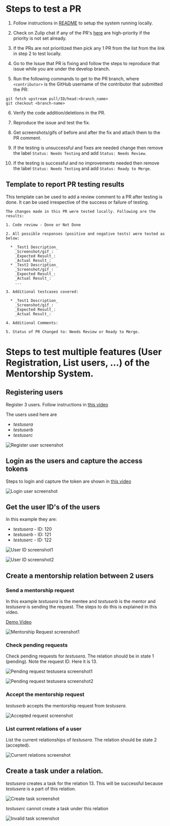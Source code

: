 <h1>Steps to test a PR</h1>

1. Follow instructions in
[README](https://github.com/anitab-org/mentorship-backend/blob/develop/README.md) to setup the system running locally.

2. Check on Zulip chat if any of the PR's 
[here](https://github.com/anitab-org/mentorship-backend/labels/Needs%20Testing) are high-priority if the priority is not set already.

3. If the PRs are not prioritized then pick any 1 PR from the list from the link in step 2 to test locally.

4. Go to the Issue that PR is fixing and follow the steps to reproduce that issue while you are under the develop branch.

5. Run the following commands to get to the PR branch, where `<contributor>` is the GitHub username of the contributor that submitted the PR:

```
git fetch upstream pull/ID/head:<branch_name>
git checkout <branch-name>
```

6. Verify the code addition/deletions in the PR.

7. Reproduce the issue and test the fix.

8. Get screenshots/gifs of before and after the fix and attach them to the PR comment.

9. If the testing is unsuccessful and fixes are needed change then remove the label `Status: Needs Testing` and add `Status: Needs Review`.

10. If the testing is successful and no improvements needed then remove the label `Status: Needs Testing` and add `Status: Ready to Merge`.

<h2>Template to report PR testing results</h2>
This template can be used to add a review comment to a PR after testing is done. It can be used irrespective of the success or failure of testing.

```
The changes made in this PR were tested locally. Following are the results:

1. Code review - Done or Not Done

2. All possible responses (positive and negative tests) were tested as below:

  * _Test1 Description_  
    _Screenshot/gif_:  
    _Expected Result_:  
    _Actual Result_:
  * _Test2 Description_  
    _Screenshot/gif_:  
    _Expected Result_:  
    _Actual Result_:  
    ...  
    
3. Additional testcases covered:

  * _Test1 Description_  
    _Screenshot/gif_:  
    _Expected Result_:  
    _Actual Result_:
    
4. Additional Comments:

5. Status of PR Changed to: Needs Review or Ready to Merge.
```

<h1>Steps to test multiple features (User Registration, List users, ...) of the Mentorship System.</h1>

<h2>Registering users</h2>

Register 3 users. Follow instructions in 
[this video](https://www.youtube.com/watch?v=xRZrdR47R-w&feature=youtu.be&t=672)

The users used here are 

* _testusera_
* _testuserb_
* _testuserc_

![Register user screenshot](https://user-images.githubusercontent.com/26095715/79673508-4a582180-81a8-11ea-87ce-fe0bfda82fea.png)

<h2>Login as the users and capture the access tokens</h2>

Steps to login and capture the token are shown in 
[this video](https://www.youtube.com/watch?v=xRZrdR47R-w&feature=youtu.be&t=672)

![Login user screenshot](https://user-images.githubusercontent.com/26095715/79673507-4a582180-81a8-11ea-96ff-2268733e9673.png)

<h2>Get the user ID's of the users</h2>

In this example they are:

* _testusera_ - ID: 120
* _testuserb_ - ID: 121
* _testuserc_ - ID: 122

![User ID screenshot1](https://user-images.githubusercontent.com/26095715/79673506-49bf8b00-81a8-11ea-8bf3-0dffd8b269f5.png)

![User ID screenshot2](https://user-images.githubusercontent.com/26095715/79673505-49bf8b00-81a8-11ea-89f2-687913a238fe.png)

<h2>Create a mentorship relation between 2 users</h2>
<h3>Send a mentorship request</h3>

In this example _testusera_ is the mentee and _testuserb_ is the mentor and _testusera_ is sending the request. The steps to do this is explained in this video.

[Demo Video](https://www.youtube.com/watch?v=xRZrdR47R-w&feature=youtu.be&t=672)

![Mentorship Request screenshot1](https://user-images.githubusercontent.com/26095715/79673504-49bf8b00-81a8-11ea-9a1e-c136cb345440.png)

<h3>Check pending requests</h3>

Check pending requests for _testusera_. The relation should be in state 1 (pending). Note the request ID. Here it is 13.

![Pending request _testusera_ screenshot1](https://user-images.githubusercontent.com/26095715/79673502-4926f480-81a8-11ea-8695-882117830657.png)

![Pending request _testusera_ screenshot2](https://user-images.githubusercontent.com/26095715/79673501-4926f480-81a8-11ea-9d78-25704487ce28.png)

<h3>Accept the mentorship request</h3>

_testuserb_ accepts the mentorship request from _testusera_.

![Accepted request screenshot](https://user-images.githubusercontent.com/26095715/79673500-4926f480-81a8-11ea-9c97-bac8cc800f85.png)

<h3>List current relations of a user</h3>

List the current relationships of _testusera_. The relation should be state 2 (accepted).

![Current relations screenshot](https://user-images.githubusercontent.com/26095715/79673499-4926f480-81a8-11ea-8641-79749fdc89ab.png)

<h2>Create a task under a relation.</h2>

_testusera_ creates a task for the relation 13. This will be successful because _testusera_ is a part of this relation.

![Create task screenshot](https://user-images.githubusercontent.com/26095715/79673498-4926f480-81a8-11ea-8e95-a7cd3ea24e56.png)

_testuserc_ cannot create a task under this relation

![Invalid task screenshot](https://user-images.githubusercontent.com/11148726/79637378-16b0d380-8177-11ea-96ef-202c17908e5c.png)
